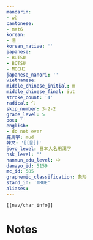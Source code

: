 ```yaml
---
mandarin:
- wù
cantonese:
- mat6
korean:
- 물
korean_native: ''
japanese:
- BUTSU
- BOTSU
- MOCHI
japanese_nanori: ''
vietnamese:
middle_chinese_initial: m
middle_chinese_final: ɨut
stroke_count: '4'
radical: 勹
skip_number: 3-2-2
grade_level: 5
pos: ''
english:
- do not ever
羅馬字: mud
韓文: '[[묻]]'
joyo_level: 日本人名用漢字
hsk_level: ''
hanmun_edu_level: 中
danayo_id: 5159
mc_id: 585
graphemic_classification: 象形
stand_in: 'TRUE'
aliases:
---
```

```meta-bind-embed
[[nav/char_info]]
```

# Notes
